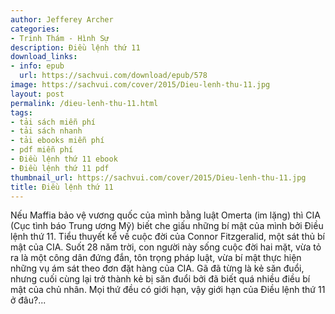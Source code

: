 ```yaml
---
author: Jefferey Archer
categories:
- Trinh Thám - Hình Sự
description: Điều lệnh thứ 11
download_links:
- info: epub
  url: https://sachvui.com/download/epub/578
image: https://sachvui.com/cover/2015/Dieu-lenh-thu-11.jpg
layout: post
permalink: /dieu-lenh-thu-11.html
tags:
- tải sách miễn phí
- tải sách nhanh
- tải ebooks miễn phí
- pdf miễn phí
- Điều lệnh thứ 11 ebook
- Điều lệnh thứ 11 pdf
thumbnail_url: https://sachvui.com/cover/2015/Dieu-lenh-thu-11.jpg
title: Điều lệnh thứ 11
---
```


 <div class="item-desc text-justify"> Nếu Maffia bảo vệ vương quốc của mình bằng luật Omerta (im lặng) thì CIA (Cục tình báo Trung ương Mỹ) biết che giấu những bí mật của mình bởi Điều lệnh thứ 11. Tiểu thuyết kể về cuộc đời của Connor Fitzgeralid, một sát thủ bí mật của CIA. Suốt 28 năm trời, con người này sống cuộc đời hai mặt, vừa tỏ ra là một công dân đứng đắn, tôn trọng pháp luật, vừa bí mật thực hiện những vụ ám sát theo đơn đặt hàng của CIA. Gã đã từng là kẻ săn đuổi, nhưng cuối cùng lại trở thành kẻ bị săn đuổi bởi đã biết quá nhiều điều bí mật của chủ nhân. Mọi thứ đều có giới hạn, vậy giới hạn của Điều lệnh thứ 11 ở đâu?... </div>